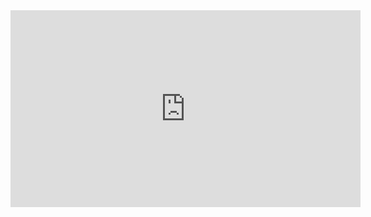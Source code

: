 <iframe width="560" height="315" src="https://www.youtube.com/embed/BA0WdGJC6Wo" frameborder="0" allow="accelerometer; autoplay; clipboard-write; encrypted-media; gyroscope; picture-in-picture" allowfullscreen></iframe>